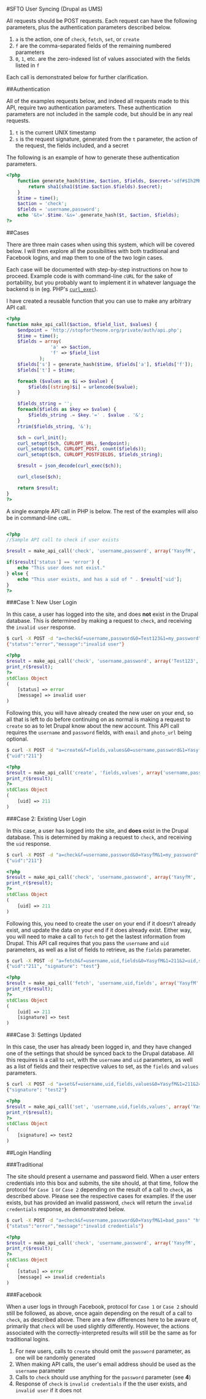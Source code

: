 #SFTO User Syncing (Drupal as UMS)

All requests should be POST requests. Each request can have the following parameters, plus the authentication parameters described below.

1. `a` is the action, one of `check`, `fetch`, `set`, or `create`
2. `f` are the comma-separated fields of the remaining numbered parameters
3. `0`, `1`, etc. are the zero-indexed list of values associated with the fields listed in `f`

Each call is demonstrated below for further clarification.

##Authentication

All of the examples requests below, and indeed all requests made to this API, require two authentication parameters. These authentication parameters are not included in the sample code, but should be in any real requests.

1. `t` is the current UNIX timestamp
2. `s` is the request signature, generated from the `t` parameter, the action of the request, the fields included, and a secret

The following is an example of how to generate these authentication parameters.

```php
<?php
	function generate_hash($time, $action, $fields, $secret='sdf#$Ih2MKLS!'){
		return sha1(sha1($time.$action.$fields).$secret);
	}
	$time = time();
	$action = 'check';
	$fields = 'username,password';
	echo '&t='.$time.'&s='.generate_hash($t, $action, $fields);
?>
```

##Cases

There are three main cases when using this system, which will be covered below. I will then explore all the possibilities with both traditional and Facebook logins, and map them to one of the two login cases.

Each case will be documented with step-by-step instructions on how to proceed. Example code is with command-line `cURL` for the sake of portability, but you probably want to implement it in whatever language the backend is in (eg. PHP's [`curl_exec`](http://www.php.net/manual/en/curl.examples-basic.php)).

I have created a reusable function that you can use to make any arbitrary API call.

```php
<?php
function make_api_call($action, $field_list, $values) {
	$endpoint = 'http://stopfortheone.org/private/auth/api.php';
	$time = time();
	$fields = array(
				'a' => $action,
				'f' => $field_list
			);
	$fields['s'] = generate_hash($time, $fields['a'], $fields['f']);
	$fields['t'] = $time;

	foreach ($values as $i => $value) {
		$fields[(string)$i] = urlencode($value);
	}

	$fields_string = '';
	foreach($fields as $key => $value) {
		$fields_string .= $key.'=' . $value . '&';
	}
	rtrim($fields_string, '&');

	$ch = curl_init();
	curl_setopt($ch, CURLOPT_URL, $endpoint);
	curl_setopt($ch, CURLOPT_POST, count($fields));
	curl_setopt($ch, CURLOPT_POSTFIELDS, $fields_string);

	$result = json_decode(curl_exec($ch));

	curl_close($ch);

	return $result;
}
?>
```

A single example API call in PHP is below.  The rest of the examples will also be in command-line `cURL`.

```php

<?php
//Sample API call to check if user exists

$result = make_api_call('check', 'username,password', array('YasyfM', 'my_password'));

if($result['status'] == 'error') {
	echo "This user does not exist."
} else {
	echo "This user exists, and has a uid of " . $result['uid'];
}
?>
```

###Case 1: New User Login

In this case, a user has logged into the site, and does **not** exist in the Drupal database. This is determined by making a request to `check`, and receiving the `invalid user` response.

```bash
$ curl -X POST -d "a=check&f=username,password&0=Test123&1=my_password" "http://stopfortheone.org/private/auth/api.php"
{"status":"error","message":"invalid user"}
```

```php
<?php
$result = make_api_call('check', 'username,password', array('Test123', 'my_password'));
print_r($result);
?>
stdClass Object
(
    [status] => error
    [message] => invalid user
)
```

Following this, you will have already created the new user on your end, so all that is left to do before continuing on as normal is making a request to `create` so as to let Drupal know about the new account. This API call requires the `username` and `password` fields, with `email` and `photo_url` being optional.

```bash
$ curl -X POST -d "a=create&f=fields,values&0=username,password&1=YasyfM,my_password" "http://stopfortheone.org/private/auth/api.php"
{"uid":"211"}
```

```php
<?php
$result = make_api_call('create', 'fields,values', array('username,password', 'YasyfM,my_password'));
print_r($result);
?>
stdClass Object
(
    [uid] => 211
)
```

###Case 2: Existing User Login

In this case, a user has logged into the site, and **does** exist in the Drupal database. This is determined by making a request to `check`, and receiving the `uid` response.

```bash
$ curl -X POST -d "a=check&f=username,password&0=YasyfM&1=my_password" "http://stopfortheone.org/private/auth/api.php"
{"uid":"211"}
```

```php
<?php
$result = make_api_call('check', 'username,password', array('YasyfM', 'my_password'));
print_r($result);
?>
stdClass Object
(
    [uid] => 211
)
```

Following this, you need to create the user on your end if it doesn't already exist, and update the data on your end if it does already exist. Either way, you will need to make a call to `fetch` to get the lastest information from Drupal. This API call requires that you pass the `username` and `uid` parameters, as well as a list of fields to retrieve, as the `fields` parameter.

```bash
$ curl -X POST -d "a=fetch&f=username,uid,fields&0=YasyfM&1=211&2=uid,signature" "http://stopfortheone.org/private/auth/api.php"
{"uid":"211", "signature": "test"}
```

```php
<?php
$result = make_api_call('fetch', 'username,uid,fields', array('YasyfM', '211', 'uid,signature'));
print_r($result);
?>
stdClass Object
(
    [uid] => 211
    [signature] => test
)
```

###Case 3: Settings Updated

In this case, the user has already been logged in, and they have changed one of the settings that should be synced back to the Drupal database. All this requires is a call to `set`, with the `username` and `uid` parameters, as well as a list of fields and their respective values to set, as the `fields` and `values` parameters.

```bash
$ curl -X POST -d "a=set&f=username,uid,fields,values&0=YasyfM&1=211&2=signature&3=test2" "http://stopfortheone.org/private/auth/api.php"
{"signature": "test2"}
```

```php
<?php
$result = make_api_call('set', 'username,uid,fields,values', array('YasyfM', '211', 'signature', 'test2'));
print_r($result);
?>
stdClass Object
(
    [signature] => test2
)
```

##Login Handling

###Traditional

The site should present a username and password field. When a user enters credentials into this box and submits, the site should, at that time, follow the protocol for `Case 1` or `Case 2` depending on the result of a call to `check`, as described above. Please see the respective cases for examples. If the user exists, but has provided an invalid password, `check` will return the `invalid credentials` response, as demonstrated below.

```bash
$ curl -X POST -d "a=check&f=username,password&0=YasyfM&1=bad_pass" "http://stopfortheone.org/private/auth/api.php"
{"status":"error","message":"invalid credentials"}
```

```php
<?php
$result = make_api_call('check', 'username,password', array('YasyfM', 'bad_pass'));
print_r($result);
?>
stdClass Object
(
    [status] => error
    [message] => invalid credentials
)
```

###Facebook

When a user logs in through Facebook, protocol for `Case 1` or `Case 2` should still be followed, as above, once again depending on the result of a call to `check`, as described above. There are a few differences here to be aware of, primarily that `check` will be used slightly differently. However, the actions associated with the correctly-interpreted results will still be the same as for traditional logins.

1. For new users, calls to `create` should omit the `password` parameter, as one will be randomly generated
2. When making API calls, the user's email address should be used as the `username` parameter
3. Calls to `check` should use anything for the `password` parameter (see **4**)
4. Response of `check` is `invalid credentials` if the the user exists, and `invalid user` if it does not

